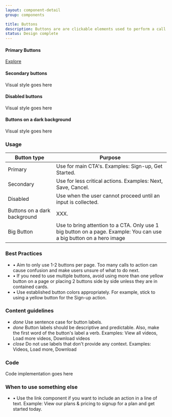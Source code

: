 ```yaml
---
layout: component-detail
group: components

title: Buttons
description: Buttons are are clickable elements used to perform a call to action.
status: Design complete
---
```

#### Primary Buttons
<div class="u-margin-bottom-double"><a href="{{ "/design-principles.html" | prepend: site.baseurl }}" class="c-btn">Explore</a></div>

#### Secondary buttons
Visual style goes here  

#### Disabled buttons
Visual style goes here  

#### Buttons on a dark background
Visual style goes here  

### Usage

| Button type     | Purpose                                                                          |
| --------------- |----------------------------------------------------------------------------------|
| Primary         | Use for main CTA's. Examples: Sign-up, Get Started.                                 |
| Secondary       | Use for less critical actions. Examples: Next, Save, Cancel.                |
| Disabled        | Use when the user cannot proceed until an input is collected.     |
| Buttons on a dark background | XXX.                    |
| Big Button    | Use to bring attention to a CTA. Only use 1 big button on a page. Example: You can use a big button on a hero image     |

### Best Practices
  - • Aim to only use 1-2 buttons per page. Too many calls to action can cause confusion and make users unsure of what to do next.
  - • If you need to use multiple buttons, avoid using more than one yellow button on a page or placing 2 buttons side by side unless they are in contained cards.
  - • Use established button colors appropriately. For example, stick to using a yellow button for the Sign-up action.

### Content guidelines
  - <i class="material-icons">done</i> Use sentence case for button labels.
  - <i class="material-icons">done</i> Button labels should be descriptive and predictable. Also, make the first word of the button's label a verb. Examples: View all videos, Load more videos, Download videos
  - <i class="material-icons">close</i> Do not use labels that don't provide any context. Examples: Videos, Load more, Download

### Code
Code implementation goes here

### When to use something else
 - • Use the link component if you want to include an action in a line of text. Example: View our plans & pricing to signup for a plan and get started today.
